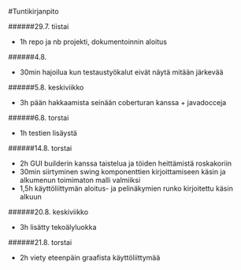 #Tuntikirjanpito

######29.7. tiistai

* 1h repo ja nb projekti, dokumentoinnin aloitus

######4.8.

* 30min hajoilua kun testaustyökalut eivät näytä mitään järkevää

######5.8. keskiviikko

* 3h pään hakkaamista seinään coberturan kanssa + javadocceja

######6.8. torstai

* 1h testien lisäystä

######14.8. torstai
* 2h GUI builderin kanssa taistelua ja töiden heittämistä roskakoriin
* 30min siirtyminen swing komponenttien kirjoittamiseen käsin ja alkumenun toimimaton malli valmiiksi
* 1,5h käyttöliittymän aloitus- ja pelinäkymien runko kirjoitettu käsin alkuun

######20.8. keskiviikko
* 3h lisätty tekoälyluokka

######21.8. torstai
* 2h viety eteenpäin graafista käyttöliittymää
